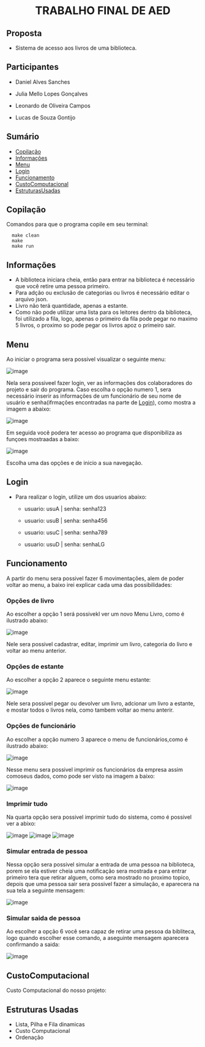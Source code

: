 <h1 align="center">TRABALHO FINAL DE AED</h1>

## Proposta

- Sistema de acesso aos livros de uma biblioteca.

## Participantes

- Daniel Alves Sanches

- Julia Mello Lopes Gonçalves

- Leonardo de Oliveira Campos

- Lucas de Souza Gontijo

## Sumário
<!--ts-->
   * [Copilação](#Copilação)
   * [Informações](#Informações)
   * [Menu](#Menu)
   * [Login](#Login)
   * [Funcionamento](#Funcionamento)
   * [CustoComputacional](#CustoComputacional)
   * [EstruturasUsadas](#EstruturasUsadas)
<!--te-->

## Copilação 

Comandos para que o programa copile em seu terminal:

      make clean
      make
      make run

## Informações

- A biblioteca iniciara cheia, então para entrar na biblioteca é necessário que você retire uma pessoa primeiro.
- Para adção ou exclusão de categorias ou livros é necessário editar o arquivo json.
- Livro não terá quantidade, apenas a estante.
- Como não pode utilizar uma lista para os leitores dentro da biblioteca, foi utilizado a fila, logo, apenas o primeiro da fila pode pegar no maximo 5 livros, o proximo so pode pegar os livros apoz o primeiro sair.

## Menu

Ao iniciar o programa sera possivel visualizar o seguinte menu:

![image](https://user-images.githubusercontent.com/84408875/132895759-29fd6269-61ab-440a-a7c7-25c5b59b46fd.png)

Nela sera possiveel fazer login, ver as informações dos colaboradores do projeto e sair do programa. Caso escolha o opção numero 1, sera necessário inserir as informações de um funcionário de seu nome de usuário e senha(ifrmações encontradas na parte de [Login](#Login)), como mostra a imagem a abaixo:

![image](https://user-images.githubusercontent.com/84408875/132895987-dd042683-8b27-4c5b-ac2a-4297b12b7451.png)

Em seguida você podera ter acesso ao programa que disponibiliza as funçoes mostraadas a baixo:

![image](https://user-images.githubusercontent.com/84408875/132898769-fe00cf7f-ea4d-4b76-903b-8075a7cae591.png)

Escolha uma das opções e de inicio a sua navegação.

## Login

- Para realizar o login, utilize um dos usuarios abaixo:
  - usuario: usuA | senha: senha123

  - usuario: usuB | senha: senha456

  - usuario: usuC | senha: senha789

  - usuario: usuD | senha: senhaLG

## Funcionamento 

A partir do menu sera possivel fazer 6 movimentações, alem de poder voltar ao menu, a baixo irei explicar cada uma das possibilidades:

### Opções de livro

Ao escolher a opção 1 será possivekl ver um novo Menu Livro, como é ilustrado abaixo:

![image](https://user-images.githubusercontent.com/84408875/132896623-0fccc7be-7f3c-44e9-83ee-56cc7a6eddcd.png)

Nele sera possivel cadastrar, editar, imprimir um livro, categoria do livro e voltar ao menu anterior.

### Opções de estante

Ao escolher a opção 2 aparece o seguinte menu estante:

![image](https://user-images.githubusercontent.com/84408875/132896926-d66d632e-e84e-4902-9b43-f9307a45454d.png)

Nele sera possivel pegar ou devolver um livro, adcionar um livro a estante, e mostar todos o livros nela, como tambem voltar ao menu anterir.

### Opções de funcionário

Ao escolher a opção numero 3 aparece o menu de funcionários,como é ilustrado abaixo:

![image](https://user-images.githubusercontent.com/84408875/132897156-253a86f9-e959-4dff-9c5b-3210bf3ddd70.png)

Nesse menu sera possivel imprimir os funcionários da empresa assim comoseus dados, como pode ser visto na imagem a baixo:

![image](https://user-images.githubusercontent.com/84408875/132897412-f5d383d5-9a84-4b60-a074-4bbeee68308b.png)

### Imprimir tudo 

Na quarta opção sera possivel imprimir tudo do sistema, como é possivel ver a abixo:

![image](https://user-images.githubusercontent.com/84408875/132897568-bd933875-5369-4080-97ff-f01685487848.png)
![image](https://user-images.githubusercontent.com/84408875/132897614-6d56f4ca-7fbc-441d-9ba9-5262b65d6bfc.png)
![image](https://user-images.githubusercontent.com/84408875/132897643-9aa9428a-5fdd-4948-bbba-a00b503bb16e.png)

### Simular entrada de pessoa

Nessa opção sera possivel simular a entrada de uma pessoa na biblioteca, porem se ela estiver cheia uma notificação sera mostrada e para entrar primeiro tera que retirar alguem, como sera mostrado no proximo topico, depois que uma pessoa sair sera possivel fazer a simulação, e aparecera na sua tela a seguinte mensagem:

![image](https://user-images.githubusercontent.com/84408875/132897966-fbf3de6d-6d9a-440f-91c2-7b4a8700aa81.png)

### Simular saida de pessoa

Ao escolher a opção 6 você sera capaz de retirar uma pessoa da bibliteca, logo quando escolher esse comando, a aseguinte mensagem aparecera confirmando a saida:

![image](https://user-images.githubusercontent.com/84408875/132897919-4cfe2ecc-c47b-4e9d-b01b-6da16da525da.png)

## CustoComputacional

Custo Computacional do nosso projeto:

## Estruturas Usadas

- Lista, Pilha e Fila dinamicas
- Custo Computacional
- Ordenação

